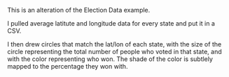 This is an alteration of the Election Data example.

I pulled average latitute and longitude data for every state and put it in a CSV.

I then drew circles that match the lat/lon of each state, with the size of the circle representing the
total number of people who voted in that state, and with the color representing who won.  The shade of 
the color is subtlely mapped to the percentage they won with.


